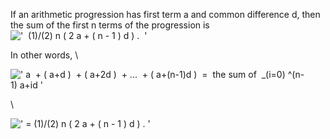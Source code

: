 If an arithmetic progression has first term a and common difference d,
then the sum of the first n terms of the progression is
!['  (1)/(2) n ( 2 a + ( n - 1 ) d ) .  '](../dictionary/equation_images/3932.3..png)

In other words, \\

![' a  + ( a+d )  + ( a+2d )  + ...  + ( a+(n-1)d )  =  the sum of  \_(i=0) \^(n-1) a+id '](../dictionary/equation_images/3932.1..png)

\\

![' = (1)/(2) n ( 2 a + ( n - 1 ) d ) . '](../dictionary/equation_images/3932.2..png)
